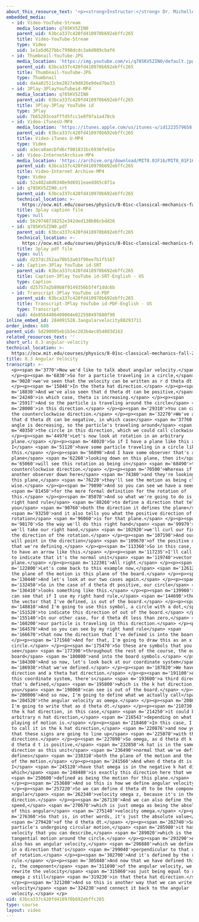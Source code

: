 ```yaml
---
about_this_resource_text: '<p><strong>Instructor:</strong> Dr. Michelle Tomasik</p>'
embedded_media:
  - id: Video-YouTube-Stream
    media_location: q785KV5ZIN0
    parent_uid: 63bca337c420fd410970b692ebffc265
    title: Video-YouTube-Stream
    type: Video
    uid: 1e1a5d627bbc7998dcdc3a6d089cbaf6
  - id: Thumbnail-YouTube-JPG
    media_location: 'https://img.youtube.com/vi/q785KV5ZIN0/default.jpg'
    parent_uid: 63bca337c420fd410970b692ebffc265
    title: Thumbnail-YouTube-JPG
    type: Thumbnail
    uid: da4a82511cbe2027e9d826e9ded7be33
  - id: 3Play-3PlayYouTubeid-MP4
    media_location: q785KV5ZIN0
    parent_uid: 63bca337c420fd410970b692ebffc265
    title: 3Play-3Play YouTube id
    type: 3Play
    uid: 7b65203ceafffd5fcc1e0f97a1a470cb
  - id: Video-iTunesU-MP4
    media_location: 'https://itunes.apple.com/us/itunes-u/id1223579658'
    parent_uid: 63bca337c420fd410970b692ebffc265
    title: Video-iTunes U-MP4
    type: Video
    uid: a3eca8aecbfd6cf901831bc6936fe91e
  - id: Video-InternetArchive-MP4
    media_location: 'https://archive.org/download/MIT8.01F16/MIT8_01F16_L08v03_360p.mp4'
    parent_uid: 63bca337c420fd410970b692ebffc265
    title: Video-Internet Archive-MP4
    type: Video
    uid: 52a402a8d6340e9d6911eaedd65c871a
  - id: q785KV5ZIN0.srt
    parent_uid: 63bca337c420fd410970b692ebffc265
    technical_location: >-
      https://ocw.mit.edu/courses/physics/8-01sc-classical-mechanics-fall-2016/week-3-circular-motion/8.3-angular-velocity/8.3-angular-velocity/q785KV5ZIN0.srt
    title: 3play caption file
    type: null
    uid: 5b29748738252e342ded138b86cbdd26
  - id: q785KV5ZIN0.pdf
    parent_uid: 63bca337c420fd410970b692ebffc265
    technical_location: >-
      https://ocw.mit.edu/courses/physics/8-01sc-classical-mechanics-fall-2016/week-3-circular-motion/8.3-angular-velocity/8.3-angular-velocity/q785KV5ZIN0.pdf
    title: 3play pdf file
    type: null
    uid: d237dc352aa70b53a03f98ee7b1f5167
  - id: Caption-3Play YouTube id-SRT
    parent_uid: 63bca337c420fd410970b692ebffc265
    title: Caption-3Play YouTube id-SRT-English - US
    type: Caption
    uid: d25757a2b89b8f9149356b5f4f1ddc6b
  - id: Transcript-3Play YouTube id-PDF
    parent_uid: 63bca337c420fd410970b692ebffc265
    title: Transcript-3Play YouTube id-PDF-English - US
    type: Transcript
    uid: 4de8564486409004e022598497680f90
inline_embed_id: 284091528.3angularvelocity88293711
order_index: 680
parent_uid: 5d290005eb1b3ec203b4ec8540d3d163
related_resources_text: ''
short_url: 8.3-angular-velocity
technical_location: >-
  https://ocw.mit.edu/courses/physics/8-01sc-classical-mechanics-fall-2016/week-3-circular-motion/8.3-angular-velocity/8.3-angular-velocity
title: 8.3 Angular Velocity
transcript: >-
  <p><span m='3770'>Now we'd like to talk about angular velocity.</span>
  </p><p><span m='6830'>So for a particle traveling in a circle,</span> <span
  m='9020'>we've seen that the velocity can be written as r d theta dt.</span>
  </p><p><span m='15840'>In the theta hat direction.</span> </p><p><span
  m='18830'>And we've also seen that d theta dt can be positive,</span> <span
  m='24240'>in which case, theta is increasing.</span> </p><p><span
  m='25917'>And so the particle is traveling around the circle</span> <span
  m='28000'>in this direction.</span> </p><p><span m='29310'>You can call that
  the counterclockwise direction.</span> </p><p><span m='32270'>We've also seen
  that d theta dt can be negative, in which case</span> <span m='37760'>the
  angle is decreasing, so the particle's traveling around</span> <span
  m='40350'>the circle in this direction, which we could call clockwise.</span>
  </p><p><span m='44970'>Let's now look at rotation in an arbitrary
  plane.</span> </p><p><span m='48020'>So if I have a plane like this and
  I</span> <span m='51120'>have some particle traveling in a circle like
  this.</span> </p><p><span m='56090'>And I have some observer that's above the
  plane</span> <span m='62260'>looking down on this plane, then it</span> <span
  m='65060'>will see this rotation as being in</span> <span m='68490'>the
  counterclockwise direction.</span> </p><p><span m='70500'>Whereas if I have
  another observer down here</span> <span m='74380'>and they're looking up at
  this plane,</span> <span m='76220'>they'll see the motion as being clock
  wise.</span> </p><p><span m='79890'>And so you can see we have a need</span>
  <span m='81450'>for the more formal definition for the rotation of
  this.</span> </p><p><span m='85070'>And so what we're going to do is use the
  right hand rule</span> <span m='88260'>to define a direction that tells
  you</span> <span m='90760'>both the direction it defines the plane</span>
  <span m='93250'>and it also tells you what the positive direction of
  rotation</span> <span m='96060'>is for that plane.</span> </p><p><span
  m='98170'>So the way we'll do this right hand</span> <span m='99979'>rule is
  we'll take our right hand,</span> <span m='102920'>we'll curl our fingers in
  the direction of the rotation.</span> </p><p><span m='107190'>And our thumb
  will point in the direction</span> <span m='109670'>of the positive direction
  that we're defining.</span> </p><p><span m='113360'>So in this case, I'm going
  to have an arrow like this.</span> </p><p><span m='117235'>I'll call it n hat
  to indicate that it's the normal unit</span> <span m='119740'>vector to that
  plane.</span> </p><p><span m='122301'>All right.</span> </p><p><span
  m='122800'>Let's come back to this example now,</span> <span m='126120'>where
  the plane of the motion is this plane of the board.</span> </p><p><span
  m='130440'>And let's look at our two cases again.</span> </p><p><span
  m='132450'>So in the case of d theta dt positive, our circle</span> <span
  m='136410'>looks something like this.</span> </p><p><span m='139960'>And you
  can see that if I use my right hand rule,</span> <span m='144690'>the plane,
  the vector that I've defined, is out of the board.</span> </p><p><span
  m='148810'>And I'm going to use this symbol, a circle with a dot,</span> <span
  m='151520'>to indicate this direction of out of the board.</span> </p><p><span
  m='155140'>In our other case, for d theta dt less than zero,</span> <span
  m='160200'>our particle is traveling in this direction.</span> </p><p><span
  m='164570'>And so you can see by my right hand rule</span> <span
  m='166670'>that now the direction that I've defined is into the board.</span>
  </p><p><span m='171560'>And for that, I'm going to draw this as an x in the
  circle.</span> </p><p><span m='175470'>So these are symbols that you'll
  see</span> <span m='177390'>throughout the rest of the course, the out of the
  board</span> <span m='180800'>and into the board symbols.</span> </p><p><span
  m='184300'>And so now, let's look back at our coordinate system</span> <span
  m='186930'>that we've defined.</span> </p><p><span m='187820'>We have r hat
  direction and a theta hat direction.</span> </p><p><span m='191100'>And in
  this coordinate system, there's</span> <span m='193600'>a third direction
  that's defined,</span> <span m='195800'>which is the k hat direction, which
  you</span> <span m='198060'>can see is out of the board.</span> </p><p><span
  m='200000'>And so now, I'm going to define what we actually call</span> <span
  m='204520'>the angular velocity as omega.</span> </p><p><span m='208040'>And
  I'm going to write that as d theta dt.</span> </p><p><span m='210730'>Now, in
  the k hat direction, in this case,</span> <span m='214250'>it could be in an
  arbitrary n hat direction,</span> <span m='216543'>depending on what you're
  playing of motion is.</span> </p><p><span m='218460'>In this case, I'm going
  to call it in the k hat direction,</span> <span m='220876'>and now you can see
  that these signs are going to line up</span> <span m='225070'>with these
  directions.</span> </p><p><span m='227090'>So omega, as d theta dt k hat, when
  d theta d t is positive,</span> <span m='232850'>k hat is in the same
  direction as this unit</span> <span m='236490'>normal that we've defined that
  defines</span> <span m='238310'>both the plane of the motion and the direction
  of the motion.</span> </p><p><span m='241560'>And when d theta dt is negative,
  I</span> <span m='245120'>have that omega is in the negative k hat direction,
  which</span> <span m='248480'>is exactly this direction here that we've</span>
  <span m='250600'>defined as being the motion for this plane.</span>
  </p><p><span m='253680'>And so this is how we define angular velocity.</span>
  </p><p><span m='257220'>So we can define d theta dt to be the component of the
  angular</span> <span m='262340'>velocity omega z, because it's in the k hat
  direction.</span> </p><p><span m='267130'>And we can also define the angular
  speed,</span> <span m='270670'>which is just omega as being the absolute value
  of this angular</span> <span m='275140'>velocity omega.</span> </p><p><span
  m='276360'>So that is, in other words, it's just the absolute value</span>
  <span m='279420'>of the d theta dt.</span> </p><p><span m='282740'>So when a
  particle's undergoing circular motion,</span> <span m='285980'>it has a
  velocity that you can describe,</span> <span m='289020'>which is the
  tangential motion around the circle.</span> </p><p><span m='293290'>And it
  also has an angular velocity,</span> <span m='296880'>which we define as being
  in a direction that's</span> <span m='299040'>perpendicular to that direction
  of rotation.</span> </p><p><span m='302700'>And it's defined by the right hand
  rule.</span> </p><p><span m='305840'>And now that we have defined this omega
  z, the component</span> <span m='311690'>of the angular velocity, we can
  rewrite the velocity</span> <span m='315060'>as just being equal to r times
  omega z still</span> <span m='319230'>in that theta hat direction.</span>
  </p><p><span m='321200'>And so this is another way that we can write the
  velocity</span> <span m='324230'>and connect it back to the angular
  velocity.</span> </p>
uid: 63bca337c420fd410970b692ebffc265
type: course
layout: video
---
```

